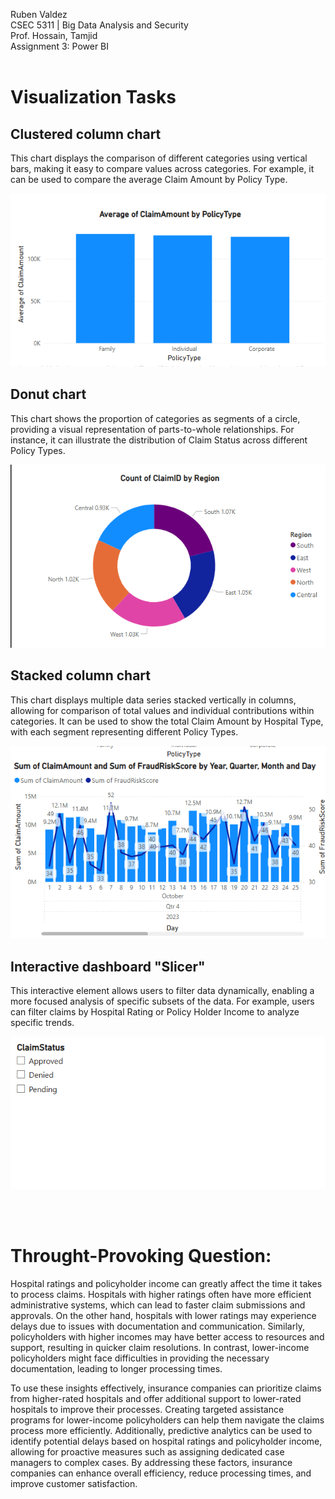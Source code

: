 Ruben Valdez <br>
CSEC 5311 | Big Data Analysis and Security <br>
Prof. Hossain, Tamjid <br>
Assignment 3: Power BI <br><br>

# Visualization Tasks

## Clustered column chart

This chart displays the comparison of different categories using vertical bars, making it easy to compare values across categories. For example, it can be used to compare the average Claim Amount by Policy Type.

![alt text](<clustered column chart.png>)


## Donut chart

This chart shows the proportion of categories as segments of a circle, providing a visual representation of parts-to-whole relationships. For instance, it can illustrate the distribution of Claim Status across different Policy Types.

![alt text](<donut chart.png>)


## Stacked column chart

This chart displays multiple data series stacked vertically in columns, allowing for comparison of total values and individual contributions within categories. It can be used to show the total Claim Amount by Hospital Type, with each segment representing different Policy Types.

![alt text](<stacked column chart.png>)

## Interactive dashboard "Slicer"

This interactive element allows users to filter data dynamically, enabling a more focused analysis of specific subsets of the data. For example, users can filter claims by Hospital Rating or Policy Holder Income to analyze specific trends.

![alt text](Slicer.png)


<br><br>

# Throught-Provoking Question:

Hospital ratings and policyholder income can greatly affect the time it takes to process claims. Hospitals with higher ratings often have more efficient administrative systems, which can lead to faster claim submissions and approvals. On the other hand, hospitals with lower ratings may experience delays due to issues with documentation and communication. Similarly, policyholders with higher incomes may have better access to resources and support, resulting in quicker claim resolutions. In contrast, lower-income policyholders might face difficulties in providing the necessary documentation, leading to longer processing times.

To use these insights effectively, insurance companies can prioritize claims from higher-rated hospitals and offer additional support to lower-rated hospitals to improve their processes. Creating targeted assistance programs for lower-income policyholders can help them navigate the claims process more efficiently. Additionally, predictive analytics can be used to identify potential delays based on hospital ratings and policyholder income, allowing for proactive measures such as assigning dedicated case managers to complex cases. By addressing these factors, insurance companies can enhance overall efficiency, reduce processing times, and improve customer satisfaction.